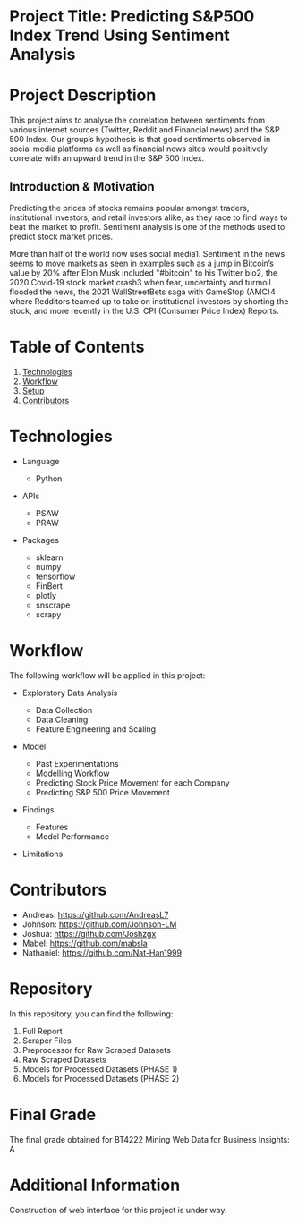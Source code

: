 # Project Title: Predicting S&P500 Index Trend Using Sentiment Analysis


# Project Description

This project aims to analyse the correlation between sentiments from various internet sources (Twitter, Reddit and Financial news) and the S&P 500 Index. Our group’s hypothesis is that good sentiments observed in social media platforms as well as financial news sites would positively correlate with an upward trend in the S&P 500 Index. 

## Introduction & Motivation

Predicting the prices of stocks remains popular amongst traders, institutional investors, and retail investors alike, as they race to find ways to beat the market to profit. Sentiment analysis is one of the methods used to predict stock market prices.

More than half of the world now uses social media1. Sentiment in the news seems to move markets as seen in examples such as a jump in Bitcoin’s value by 20% after Elon Musk included "#bitcoin" to his Twitter bio2, the 2020 Covid-19 stock market crash3 when fear, uncertainty and turmoil flooded the news, the 2021 WallStreetBets saga with GameStop (AMC)4 where Redditors teamed up to take on institutional investors by shorting the stock, and more recently in the U.S. CPI (Consumer Price Index) Reports. 



# Table of Contents
1. [Technologies](#technologies)
2. [Workflow](#workflow)
3. [Setup](#setup)
4. [Contributors](#contributors)

# Technologies
* Language
  * Python

* APIs
  * PSAW
  * PRAW

* Packages
  * sklearn
  * numpy
  * tensorflow
  * FinBert
  * plotly
  * snscrape
  * scrapy

# Workflow

The following workflow will be applied in this project:

* Exploratory Data Analysis
  * Data Collection
  * Data Cleaning
  * Feature Engineering and Scaling

* Model
  * Past Experimentations
  * Modelling Workflow
  * Predicting Stock Price Movement for each Company
  * Predicting S&P 500 Price Movement

* Findings
  * Features
  * Model Performance

* Limitations

# Contributors

* Andreas: https://github.com/AndreasL7
* Johnson: https://github.com/Johnson-LM
* Joshua: https://github.com/Joshzgx
* Mabel: https://github.com/mabsla
* Nathaniel: https://github.com/Nat-Han1999

# Repository

In this repository, you can find the following:

1. Full Report
2. Scraper Files
3. Preprocessor for Raw Scraped Datasets
4. Raw Scraped Datasets
5. Models for Processed Datasets (PHASE 1)
6. Models for Processed Datasets (PHASE 2)

# Final Grade
The final grade obtained for BT4222 Mining Web Data for Business Insights: A

# Additional Information
Construction of web interface for this project is under way.
